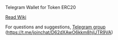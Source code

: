 Telegram Wallet for Token ERC20

[Read Wiki](https://github.com/EasyToken/Telegram-Wallet-Token-ERC20/wiki)

For questions and suggestions, [Telegram group](https://t.me/joinchat/D62dXAwO6kkm8hjlJTR9VA) (https://t.me/joinchat/D62dXAwO6kkm8hjlJTR9VA)
